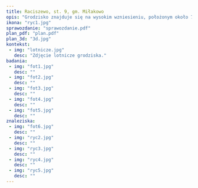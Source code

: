 ```yaml
---
title: Raciszewo, st. 9, gm. Miłakowo
opis: "Grodzisko znajduje się na wysokim wzniesieniu, położonym około 750 m na wschód od rzeki Pasłęki. Rzeźba terenu, na którym wzniesiono gród, charakteryzuje się naturalnymi walorami obronnymi, które zapewniają głębokie jary otaczające cypel od strony zachodniej, północnej i wschodniej. Na dnie jarów występują dziś wysychające strumienie."
ikona: "ryc1.jpg"
sprawozdanie: "sprawozdanie.pdf"
plan_pdf: "plan.pdf"
plan_3d: "3d.jpg"
kontekst:
 - img: "lotnicze.jpg"
   desc: "Zdjęcie lotnicze grodziska."
badania:
 - img: "fot1.jpg"
   desc: ""
 - img: "fot2.jpg"
   desc: ""
 - img: "fot3.jpg"
   desc: ""
 - img: "fot4.jpg"
   desc: ""
 - img: "fot5.jpg"
   desc: ""
znaleziska:
 - img: "fot6.jpg"
   desc: ""
 - img: "ryc2.jpg"
   desc: ""
 - img: "ryc3.jpg"
   desc: ""
 - img: "ryc4.jpg"
   desc: ""
 - img: "ryc5.jpg"
   desc: ""
---
```

